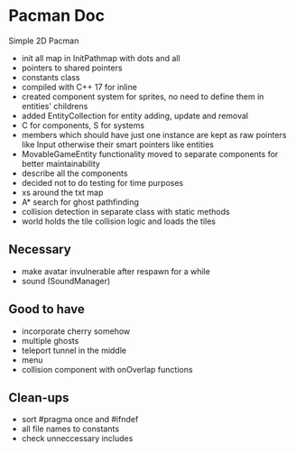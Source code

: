 # Pacman Doc
Simple 2D Pacman
- init all map in InitPathmap with dots and all
- pointers to shared pointers
- constants class
- compiled with C++ 17 for inline
- created component system for sprites, no need to define them in entities' childrens
- added EntityCollection for entity adding, update and removal
- C for components, S for systems
- members which should have just one instance are kept as raw pointers like Input 
otherwise their smart pointers like entities
- MovableGameEntity functionality moved to separate components for better maintainability
- describe all the components
- decided not to do testing for time purposes
- xs around the txt map
- A* search for ghost pathfinding
- collision detection in separate class with static methods
- world holds the tile collision logic and loads the tiles

## Necessary
- make avatar invulnerable after respawn for a while
- sound (SoundManager)

## Good to have
- incorporate cherry somehow
- multiple ghosts
- teleport tunnel in the middle
- menu
- collision component with onOverlap functions

## Clean-ups
- sort #pragma once and #ifndef
- all file names to constants
- check unneccessary includes
